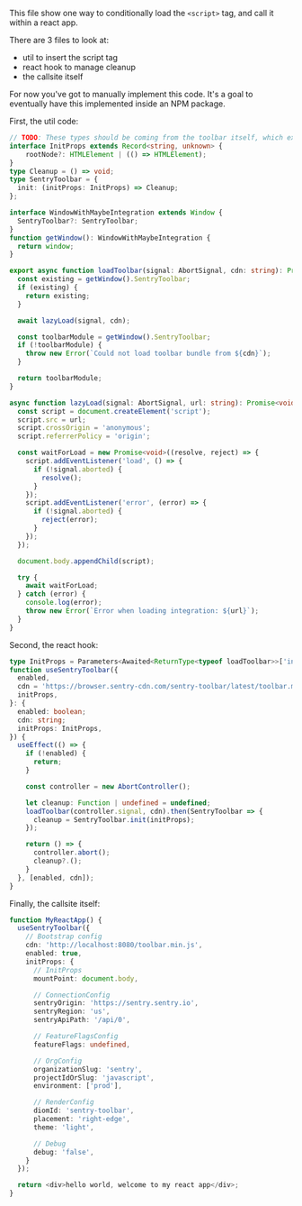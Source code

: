 This file show one way to conditionally load the `<script>` tag, and call it within a react app.

There are 3 files to look at:
- util to insert the script tag
- react hook to manage cleanup
- the callsite itself

For now you've got to manually implement this code. It's a goal to eventually have this implemented inside an NPM package.

First, the util code:

```typescript fileName=loadToolbar.ts
// TODO: These types should be coming from the toolbar itself, which exports them
interface InitProps extends Record<string, unknown> {
    rootNode?: HTMLElement | (() => HTMLElement);
}
type Cleanup = () => void;
type SentryToolbar = {
  init: (initProps: InitProps) => Cleanup;
};

interface WindowWithMaybeIntegration extends Window {
  SentryToolbar?: SentryToolbar;
}
function getWindow(): WindowWithMaybeIntegration {
  return window;
}

export async function loadToolbar(signal: AbortSignal, cdn: string): Promise<SentryToolbar> {
  const existing = getWindow().SentryToolbar;
  if (existing) {
    return existing;
  }

  await lazyLoad(signal, cdn);

  const toolbarModule = getWindow().SentryToolbar;
  if (!toolbarModule) {
    throw new Error(`Could not load toolbar bundle from ${cdn}`);
  }

  return toolbarModule;
}

async function lazyLoad(signal: AbortSignal, url: string): Promise<void> {
  const script = document.createElement('script');
  script.src = url;
  script.crossOrigin = 'anonymous';
  script.referrerPolicy = 'origin';

  const waitForLoad = new Promise<void>((resolve, reject) => {
    script.addEventListener('load', () => {
      if (!signal.aborted) {
        resolve();
      }
    });
    script.addEventListener('error', (error) => {
      if (!signal.aborted) {
        reject(error);
      }
    });
  });

  document.body.appendChild(script);

  try {
    await waitForLoad;
  } catch (error) {
    console.log(error);
    throw new Error(`Error when loading integration: ${url}`);
  }
}
```

Second, the react hook:

```typescript fileName=useSentryToolbar.tsx
type InitProps = Parameters<Awaited<ReturnType<typeof loadToolbar>>['init']>[0]
function useSentryToolbar({
  enabled,
  cdn = 'https://browser.sentry-cdn.com/sentry-toolbar/latest/toolbar.min.js',
  initProps,
}: {
  enabled: boolean;
  cdn: string;
  initProps: InitProps,
}) {
  useEffect(() => {
    if (!enabled) {
      return;
    }

    const controller = new AbortController();

    let cleanup: Function | undefined = undefined;
    loadToolbar(controller.signal, cdn).then(SentryToolbar => {
      cleanup = SentryToolbar.init(initProps);
    });

    return () => {
      controller.abort();
      cleanup?.();
    }
  }, [enabled, cdn]);
}
```

Finally, the callsite itself:

```typescript fileName=MyReactApp.tsx
function MyReactApp() {
  useSentryToolbar({
    // Bootstrap config
    cdn: 'http://localhost:8080/toolbar.min.js',
    enabled: true,
    initProps: {
      // InitProps
      mountPoint: document.body,

      // ConnectionConfig
      sentryOrigin: 'https://sentry.sentry.io',
      sentryRegion: 'us',
      sentryApiPath: '/api/0',

      // FeatureFlagsConfig
      featureFlags: undefined,

      // OrgConfig
      organizationSlug: 'sentry',
      projectIdOrSlug: 'javascript',
      environment: ['prod'],

      // RenderConfig
      diomId: 'sentry-toolbar',
      placement: 'right-edge',
      theme: 'light',

      // Debug
      debug: 'false',
    }
  });

  return <div>hello world, welcome to my react app</div>;
}
